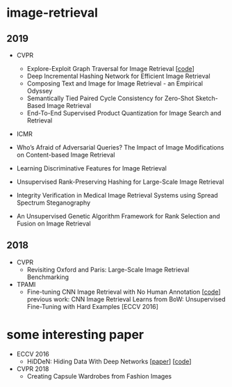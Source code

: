 # image-retrieval
2019
-----
* CVPR
  * Explore-Exploit Graph Traversal for Image Retrieval [[code](https://github.com/layer6ai-labs/egt)]
  * Deep Incremental Hashing Network for Efficient Image Retrieval 
  * Composing Text and Image for Image Retrieval - an Empirical Odyssey
  * Semantically Tied Paired Cycle Consistency for Zero-Shot Sketch-Based Image Retrieval
  * End-To-End Supervised Product Quantization for Image Search and Retrieval
  
* ICMR
 * Who’s Afraid of Adversarial Queries? The Impact of Image Modifications on Content-based Image Retrieval
 * Learning Discriminative Features for Image Retrieval
 * Unsupervised Rank-Preserving Hashing for Large-Scale Image Retrieval
 * Integrity Verification in Medical Image Retrieval Systems using Spread Spectrum Steganography
 * An Unsupervised Genetic Algorithm Framework for Rank Selection and Fusion on Image Retrieval

2018
----
* CVPR
  * Revisiting Oxford and Paris: Large-Scale Image Retrieval Benchmarking
* TPAMI
  * Fine-tuning CNN Image Retrieval with No Human Annotation [[code](https://github.com/filipradenovic/cnnimageretrieval-pytorch)]
    previous work: CNN Image Retrieval Learns from BoW: Unsupervised Fine-Tuning with Hard Examples [ECCV 2016]

# some interesting paper
* ECCV 2016
  * HiDDeN: Hiding Data With Deep Networks [[paper](https://arxiv.org/pdf/1807.09937.pdf)] [[code](https://github.com/ando-khachatryan/HiDDeN)]
* CVPR 2018
  * Creating Capsule Wardrobes from Fashion Images
